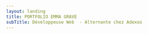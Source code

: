 ```yaml
---
layout: landing
title: PORTFOLIO EMMA GRAVE
subTitle: Développeuse Web  - Alternante chez Adexos
---
```

